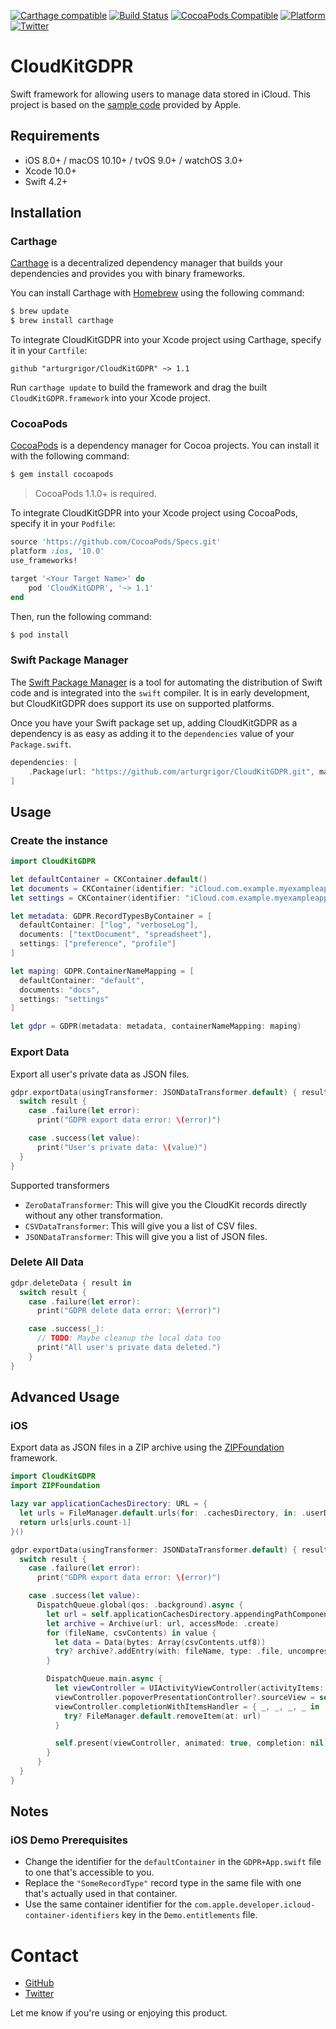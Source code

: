 [![Carthage compatible](https://img.shields.io/badge/Carthage-compatible-4BC51D.svg?style=flat)](https://github.com/Carthage/Carthage)
[![Build Status](https://travis-ci.org/arturgrigor/CloudKitGDPR.svg?branch=master)](https://travis-ci.org/arturgrigor/CloudKitGDPR)
[![CocoaPods Compatible](https://img.shields.io/cocoapods/v/CloudKitGDPR.svg)](https://img.shields.io/cocoapods/v/CloudKitGDPR.svg)
[![Platform](https://img.shields.io/cocoapods/p/CloudKitGDPR.svg?style=flat)](http://cocoadocs.org/docsets/CloudKitGDPR)
[![Twitter](https://img.shields.io/badge/twitter-@arturgrigor-blue.svg?style=flat)](http://twitter.com/arturgrigor)

# CloudKitGDPR

Swift framework for allowing users to manage data stored in iCloud. This project is based on the [sample code](https://developer.apple.com/support/allowing-users-to-manage-data) provided by Apple.

## Requirements

- iOS 8.0+ / macOS 10.10+ / tvOS 9.0+ / watchOS 3.0+
- Xcode 10.0+
- Swift 4.2+

## Installation

### Carthage

[Carthage](https://github.com/Carthage/Carthage) is a decentralized dependency manager that builds your dependencies and provides you with binary frameworks.

You can install Carthage with [Homebrew](http://brew.sh/) using the following command:

```bash
$ brew update
$ brew install carthage
```

To integrate CloudKitGDPR into your Xcode project using Carthage, specify it in your `Cartfile`:

```ogdl
github "arturgrigor/CloudKitGDPR" ~> 1.1
```

Run `carthage update` to build the framework and drag the built `CloudKitGDPR.framework` into your Xcode project.

### CocoaPods

[CocoaPods](http://cocoapods.org) is a dependency manager for Cocoa projects. You can install it with the following command:

```bash
$ gem install cocoapods
```

> CocoaPods 1.1.0+ is required.

To integrate CloudKitGDPR into your Xcode project using CocoaPods, specify it in your `Podfile`:

```ruby
source 'https://github.com/CocoaPods/Specs.git'
platform :ios, '10.0'
use_frameworks!

target '<Your Target Name>' do
    pod 'CloudKitGDPR', '~> 1.1'
end
```

Then, run the following command:

```bash
$ pod install
```

### Swift Package Manager

The [Swift Package Manager](https://swift.org/package-manager/) is a tool for automating the distribution of Swift code and is integrated into the `swift` compiler. It is in early development, but CloudKitGDPR does support its use on supported platforms.

Once you have your Swift package set up, adding CloudKitGDPR as a dependency is as easy as adding it to the `dependencies` value of your `Package.swift`.

```swift
dependencies: [
    .Package(url: "https://github.com/arturgrigor/CloudKitGDPR.git", majorVersion: 1)
]
```

## Usage

### Create the instance ###

```swift
import CloudKitGDPR

let defaultContainer = CKContainer.default()
let documents = CKContainer(identifier: "iCloud.com.example.myexampleapp.documents")
let settings = CKContainer(identifier: "iCloud.com.example.myexampleapp.settings")

let metadata: GDPR.RecordTypesByContainer = [
  defaultContainer: ["log", "verboseLog"],
  documents: ["textDocument", "spreadsheet"],
  settings: ["preference", "profile"]
]

let maping: GDPR.ContainerNameMapping = [
  defaultContainer: "default",
  documents: "docs",
  settings: "settings"
]

let gdpr = GDPR(metadata: metadata, containerNameMapping: maping)
```

### Export Data ###

Export all user's private data as JSON files.
```swift
gdpr.exportData(usingTransformer: JSONDataTransformer.default) { result in
  switch result {
    case .failure(let error):
      print("GDPR export data error: \(error)")

    case .success(let value):
      print("User's private data: \(value)")
  }
}
```

Supported transformers
- `ZeroDataTransformer`: This will give you the CloudKit records directly without any other transformation.
- `CSVDataTransformer`: This will give you a list of CSV files.
- `JSONDataTransformer`: This will give you a list of JSON files.

### Delete All Data ###

```swift
gdpr.deleteData { result in
  switch result {
    case .failure(let error):
      print("GDPR delete data error: \(error)")

    case .success(_):
      // TODO: Maybe cleanup the local data too
      print("All user's private data deleted.")
    }
}
```

## Advanced Usage

### iOS

Export data as JSON files in a ZIP archive using the [ZIPFoundation](https://github.com/weichsel/ZIPFoundation) framework.

```swift
import CloudKitGDPR
import ZIPFoundation

lazy var applicationCachesDirectory: URL = {
  let urls = FileManager.default.urls(for: .cachesDirectory, in: .userDomainMask)
  return urls[urls.count-1]
}()

gdpr.exportData(usingTransformer: JSONDataTransformer.default) { result in
  switch result {
    case .failure(let error):
      print("GDPR export data error: \(error)")

    case .success(let value):
      DispatchQueue.global(qos: .background).async {
        let url = self.applicationCachesDirectory.appendingPathComponent("data.zip")
        let archive = Archive(url: url, accessMode: .create)
        for (fileName, csvContents) in value {
          let data = Data(bytes: Array(csvContents.utf8))
          try? archive?.addEntry(with: fileName, type: .file, uncompressedSize: UInt32(data.count), provider: { data[$0..<$0+$1] })
        }

        DispatchQueue.main.async {
          let viewController = UIActivityViewController(activityItems: [url], applicationActivities: [])
          viewController.popoverPresentationController?.sourceView = self.exportDataCell
          viewController.completionWithItemsHandler = { _, _, _, _ in
            try? FileManager.default.removeItem(at: url)
          }

          self.present(viewController, animated: true, completion: nil)
        }
      }
  }
}
```

## Notes

### iOS Demo Prerequisites
- Change the identifier for the `defaultContainer` in the `GDPR+App.swift` file to one that's accessible to you.
- Replace the `"SomeRecordType"` record type in the same file with one that's actually used in that container.
- Use the same container identifier for the `com.apple.developer.icloud-container-identifiers` key in the `Demo.entitlements` file.

# Contact

- [GitHub](https://github.com/arturgrigor)
- [Twitter](https://twitter.com/arturgrigor)

Let me know if you're using or enjoying this product.
